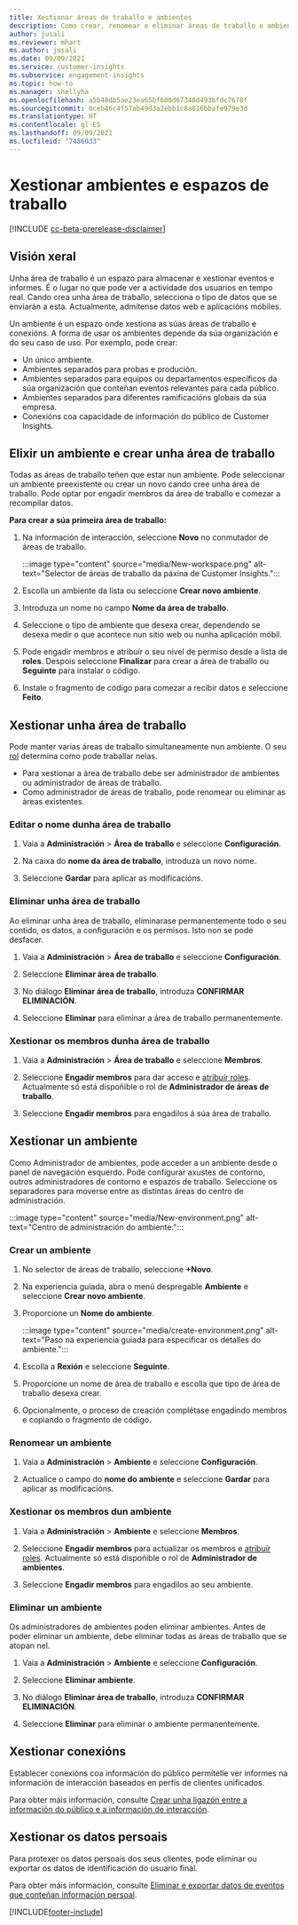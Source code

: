 ```yaml
---
title: Xestionar áreas de traballo e ambientes
description: Como crear, renomear e eliminar áreas de traballo e ambientes.
author: jusali
ms.reviewer: mhart
ms.author: jusali
ms.date: 09/09/2021
ms.service: customer-insights
ms.subservice: engagement-insights
ms.topic: how-to
ms.manager: shellyha
ms.openlocfilehash: a5b48db5ae23ea65bf608d67348d493bfdc7678f
ms.sourcegitcommit: 0ceb46c4f57ab49d3a2ebb1c8a816bbafe979e3d
ms.translationtype: HT
ms.contentlocale: gl-ES
ms.lasthandoff: 09/09/2021
ms.locfileid: "7486033"
---
```

# <a name="manage-environments-and-workspaces"></a>Xestionar ambientes e espazos de traballo

[!INCLUDE [cc-beta-prerelease-disclaimer](includes/cc-beta-prerelease-disclaimer.md)]

## <a name="overview"></a>Visión xeral

Unha área de traballo é un espazo para almacenar e xestionar eventos e informes. É o lugar no que pode ver a actividade dos usuarios en tempo real. Cando crea unha área de traballo, selecciona o tipo de datos que se enviarán a esta. Actualmente, admítense datos web e aplicacións móbiles.

Un ambiente é un espazo onde xestiona as súas áreas de traballo e conexións. A forma de usar os ambientes depende da súa organización e do seu caso de uso. Por exemplo, pode crear:

-   Un único ambiente.
-   Ambientes separados para probas e produción.
-   Ambientes separados para equipos ou departamentos específicos da súa organización que conteñan eventos relevantes para cada público.
-   Ambientes separados para diferentes ramificacións globais da súa empresa.
-   Conexións coa capacidade de información do público de Customer Insights.

## <a name="choose-an-environment-and-create-a-workspace"></a>Elixir un ambiente e crear unha área de traballo 

Todas as áreas de traballo teñen que estar nun ambiente. Pode seleccionar un ambiente preexistente ou crear un novo cando cree unha área de traballo. Pode optar por engadir membros da área de traballo e comezar a recompilar datos.

**Para crear a súa primeira área de traballo:**

1. Na información de interacción, seleccione **Novo** no conmutador de áreas de traballo. 

   :::image type="content" source="media/New-workspace.png" alt-text="Selector de áreas de traballo da páxina de Customer Insights.":::

1. Escolla un ambiente da lista ou seleccione **Crear novo ambiente**.

1. Introduza un nome no campo **Nome da área de traballo**. 

1. Seleccione o tipo de ambiente que desexa crear, dependendo se desexa medir o que acontece nun sitio web ou nunha aplicación móbil. 

1. Pode engadir membros e atribuír o seu nivel de permiso desde a lista de **roles**. Despois seleccione **Finalizar** para crear a área de traballo ou **Seguinte** para instalar o código. 

1. Instale o fragmento de código para comezar a recibir datos e seleccione **Feito**. 

## <a name="manage-a-workspace"></a>Xestionar unha área de traballo

Pode manter varias áreas de traballo simultaneamente nun ambiente. O seu [rol](user-roles.md) determina como pode traballar nelas. 

 - Para xestionar a área de traballo debe ser administrador de ambientes ou administrador de áreas de traballo.
 - Como administrador de áreas de traballo, pode renomear ou eliminar as áreas existentes. 

### <a name="edit-a-workspace-name"></a>Editar o nome dunha área de traballo

1. Vaia a **Administración** > **Área de traballo** e seleccione **Configuración**.

1. Na caixa do **nome da área de traballo**, introduza un novo nome.

1. Seleccione **Gardar** para aplicar as modificacións.

### <a name="delete-a-workspace"></a>Eliminar unha área de traballo

Ao eliminar unha área de traballo, eliminarase permanentemente todo o seu contido, os datos, a configuración e os permisos. Isto non se pode desfacer.

1. Vaia a **Administración** > **Área de traballo** e seleccione **Configuración**.

1. Seleccione **Eliminar área de traballo**. 

1. No diálogo **Eliminar área de traballo**, introduza **CONFIRMAR ELIMINACIÓN**. 

1. Seleccione **Eliminar** para eliminar a área de traballo permanentemente.

### <a name="manage-workspace-members"></a>Xestionar os membros dunha área de traballo

1. Vaia a **Administración** > **Área de traballo** e seleccione **Membros**.

1. Seleccione **Engadir membros** para dar acceso e [atribuír roles](user-roles.md). Actualmente só está dispoñible o rol de **Administrador de áreas de traballo**.

1. Seleccione **Engadir membros** para engadilos á súa área de traballo.

## <a name="manage-an-environment"></a>Xestionar un ambiente

Como Administrador de ambientes, pode acceder a un ambiente desde o panel de navegación esquerdo. Pode configurar axustes de contorno, outros administradores de contorno e espazos de traballo. Seleccione os separadores para moverse entre as distintas áreas do centro de administración.

:::image type="content" source="media/New-environment.png" alt-text="Centro de administración do ambiente.":::

### <a name="create-an-environment"></a>Crear un ambiente

1. No selector de áreas de traballo, seleccione **+Novo**.

1. Na experiencia guiada, abra o menú despregable **Ambiente** e seleccione **Crear novo ambiente**. 

1. Proporcione un **Nome do ambiente**.

   :::image type="content" source="media/create-environment.png" alt-text="Paso na experiencia guiada para especificar os detalles do ambiente.":::

1. Escolla a **Rexión** e seleccione **Seguinte**. 

1. Proporcione un nome de área de traballo e escolla que tipo de área de traballo desexa crear. 

1.  Opcionalmente, o proceso de creación complétase engadindo membros e copiando o fragmento de código.

### <a name="rename-an-environment"></a>Renomear un ambiente

1. Vaia a **Administración** > **Ambiente** e seleccione **Configuración**.

1. Actualice o campo do **nome do ambiente** e seleccione **Gardar** para aplicar as modificacións.

### <a name="manage-environment-members"></a>Xestionar os membros dun ambiente

1. Vaia a **Administración** > **Ambiente** e seleccione **Membros**.

1. Seleccione **Engadir membros** para actualizar os membros e [atribuír roles](user-roles.md). Actualmente só está dispoñible o rol de **Administrador de ambientes**.

1. Seleccione **Engadir membros** para engadilos ao seu ambiente.

### <a name="delete-an-environment"></a>Eliminar un ambiente

Os administradores de ambientes poden eliminar ambientes. Antes de poder eliminar un ambiente, debe eliminar todas as áreas de traballo que se atopan nel.

1. Vaia a **Administración** > **Ambiente** e seleccione **Configuración**.

1. Seleccione **Eliminar ambiente**. 

1. No diálogo **Eliminar área de traballo**, introduza **CONFIRMAR ELIMINACIÓN**. 

1. Seleccione **Eliminar** para eliminar o ambiente permanentemente.

## <a name="manage-connections"></a>Xestionar conexións

Establecer conexións coa información do público permítelle ver informes na información de interacción baseados en perfís de clientes unificados. 

Para obter máis información, consulte [Crear unha ligazón entre a información do público e a información de interacción](integrate-audience-insights-engagement-insights.md).

## <a name="manage-personal-data"></a>Xestionar os datos persoais

Para protexer os datos persoais dos seus clientes, pode eliminar ou exportar os datos de identificación do usuario final.

Para obter máis información, consulte [Eliminar e exportar datos de eventos que conteñan información persoal](delete-export-personal-data.md).


[!INCLUDE[footer-include](../includes/footer-banner.md)]
